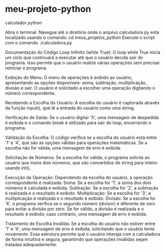# meu-projeto-python

 calculador python
 
Abra o terminal.
Navegue até o diretório onde o arquivo calculadora.py está localizado usando o comando: cd meus_projetos_python
Execute o script com o comando ./calculadora.py

Documentação do Código
Loop Infinito (while True):
O loop while True inicia um ciclo que continuará a executar até que o usuário decida sair do programa. Isso permite que o usuário realize várias operações sem precisar reiniciar o programa.

Exibição do Menu:
O menu de operações é exibido ao usuário, apresentando as opções disponíveis: soma, subtração, multiplicação, divisão e sair. O usuário é solicitado a escolher uma operação digitando o número correspondente.

Recebendo a Escolha do Usuário:
A escolha do usuário é capturada através da função input(), que lê a entrada do usuário como uma string.

Verificação de Saída:
Se o usuário digitar '5', uma mensagem de despedida é exibida e o comando break é utilizado para sair do loop, encerrando o programa.

Validação da Escolha:
O código verifica se a escolha do usuário está entre '1' e '4', que são as opções válidas para operações matemáticas. Se a escolha não for válida, uma mensagem de erro é exibida.

Solicitação de Números:
Se a escolha for válida, o programa solicita ao usuário que insira dois números, que são convertidos de string para inteiro usando int().

Execução da Operação:
Dependendo da escolha do usuário, a operação correspondente é realizada:
Soma: Se a escolha for '1', a soma dos dois números é calculada e exibida.
Subtração: Se a escolha for '2', a subtração é realizada e o resultado é exibido.
Multiplicação: Se a escolha for '3', a multiplicação é realizada e o resultado é exibido.
Divisão: Se a escolha for '4', o programa verifica se o segundo número (divisor) é diferente de zero para evitar a divisão por zero. Se for válido, a divisão é realizada e o resultado é exibido; caso contrário, uma mensagem de erro é exibida.

Tratamento de Escolha Inválida:
Se a escolha do usuário não estiver entre '1' e '4', uma mensagem de erro é exibida, solicitando que o usuário tente novamente.
Essa estrutura permite que o usuário interaja com a calculadora de forma intuitiva e segura, garantindo que operações inválidas sejam tratadas adequadamente.

